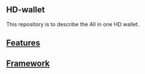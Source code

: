 ## HD-wallet
This repository is to describe the All in one HD wallet.

## [Features](./features/features.md)

## [Framework](./framework/framework.md)
